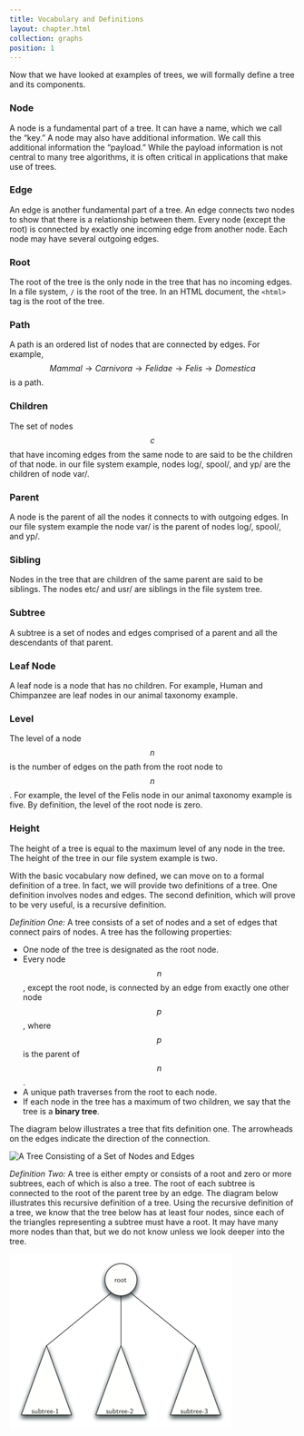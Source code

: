 ```yaml
---
title: Vocabulary and Definitions
layout: chapter.html
collection: graphs
position: 1
---
```


Now that we have looked at examples of trees, we will formally define a
tree and its components.

### Node

A node is a fundamental part of a tree. It can have a name, which we
    call the “key.” A node may also have additional information. We call
    this additional information the “payload.” While the payload
    information is not central to many tree algorithms, it is often
    critical in applications that make use of trees.

### Edge

An edge is another fundamental part of a tree. An edge connects two
    nodes to show that there is a relationship between them. Every node
    (except the root) is connected by exactly one incoming edge from
    another node. Each node may have several outgoing edges.

### Root

The root of the tree is the only node in the tree that has no
    incoming edges. In a file system, `/` is the root of the tree. In an HTML document, the `<html>` tag is the root of the tree.

### Path

A path is an ordered list of nodes that are connected by edges. For
    example, $$Mammal \rightarrow Carnivora \rightarrow Felidae \rightarrow Felis \rightarrow Domestica$$ is a path.

### Children

The set of nodes $$c$$ that have incoming edges from the same node to
    are said to be the children of that node. in our file system
    example, nodes log/, spool/, and yp/ are the
    children of node var/.

### Parent

A node is the parent of all the nodes it connects to with
    outgoing edges. In our file system example the node var/ is
    the parent of nodes log/, spool/, and yp/.

### Sibling

Nodes in the tree that are children of the same parent are said to
    be siblings. The nodes etc/ and usr/ are siblings in the
    file system tree.

### Subtree

A subtree is a set of nodes and edges comprised of a parent and all
    the descendants of that parent.

### Leaf Node

A leaf node is a node that has no children. For example, Human and
    Chimpanzee are leaf nodes in our animal taxonomy example.

### Level

The level of a node $$n$$ is the number of edges on the path from the
    root node to $$n$$. For example, the level of the Felis node in
    our animal taxonomy example is five. By definition, the level of
    the root node is zero.

### Height

The height of a tree is equal to the maximum level of any node in
    the tree. The height of the tree in our file system example
    is two.

With the basic vocabulary now defined, we can move on to a formal
definition of a tree. In fact, we will provide two definitions of a
tree. One definition involves nodes and edges. The second definition,
which will prove to be very useful, is a recursive definition.

*Definition One:* A tree consists of a set of nodes and a set of edges
that connect pairs of nodes. A tree has the following properties:

-   One node of the tree is designated as the root node.
-   Every node $$n$$, except the root node, is connected by an edge from
    exactly one other node $$p$$, where $$p$$ is the parent of $$n$$.
-   A unique path traverses from the root to each node.
-   If each node in the tree has a maximum of two children, we say that
    the tree is a **binary tree**.

The diagram below illustrates a tree that fits
definition one. The arrowheads on the edges indicate the direction of
the connection.

![A Tree Consisting of a Set of Nodes and
Edges](figures/tree-definition.png)

*Definition Two:* A tree is either empty or consists of a root and zero
or more subtrees, each of which is also a tree. The root of each subtree
is connected to the root of the parent tree by an edge.
The diagram below illustrates this recursive
definition of a tree. Using the recursive definition of a tree, we know
that the tree below has at least four
nodes, since each of the triangles representing a subtree must have a
root. It may have many more nodes than that, but we do not know unless
we look deeper into the tree.

![A recursive Definition of a tree](figures/tree-definition-recursive.png)
